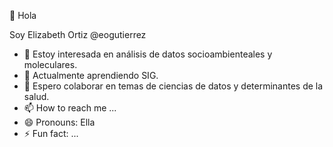 👋 Hola

Soy Elizabeth Ortiz @eogutierrez
- 👀 Estoy interesada en análisis de datos socioambienteales y moleculares. 
- 🌱 Actualmente aprendiendo SIG. 
- 💞️ Espero colaborar en temas de ciencias de datos y determinantes de la salud.
- 📫 How to reach me ...
- 😄 Pronouns: Ella
- ⚡ Fun fact: ...

<!---
eogutierrez/eogutierrez is a ✨ special ✨ repository because its `README.md` (this file) appears on your GitHub profile.
You can click the Preview link to take a look at your changes.
--->
